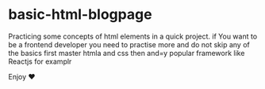 # basic-html-blogpage
Practicing some concepts of html elements in a quick project. 
if You want to be a frontend developer you need to practise more and do not skip any of the basics first master htmla and css then and=y popular framework like Reactjs for examplr 

Enjoy :heart:
